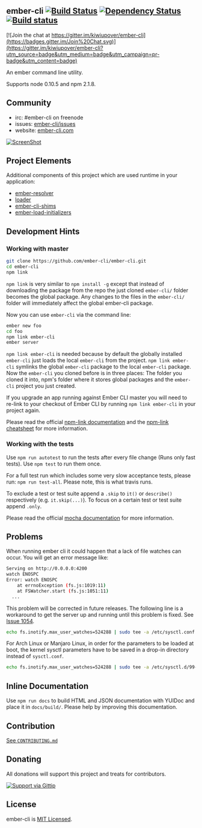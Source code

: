 
## ember-cli [![Build Status][travis-badge]][travis-badge-url] [![Dependency Status][david-badge]][david-badge-url] [![Build status][appveyor-badge]][appveyor-badge-url]

[![Join the chat at https://gitter.im/kiwiupover/ember-cli](https://badges.gitter.im/Join%20Chat.svg)](https://gitter.im/kiwiupover/ember-cli?utm_source=badge&utm_medium=badge&utm_campaign=pr-badge&utm_content=badge)

An ember command line utility.

Supports node 0.10.5 and npm 2.1.8.

## Community
* irc: #ember-cli on freenode
* issues: [ember-cli/issues](https://github.com/ember-cli/ember-cli/issues)
* website: [ember-cli.com](http://www.ember-cli.com)

[![ScreenShot](http://static.iamstef.net/ember-conf-2014-video.jpg)](https://www.youtube.com/watch?v=4D8z3972h64)


## Project Elements
Additional components of this project which are used runtime in your application:
* [ember-resolver](https://github.com/ember-cli/ember-resolver)
* [loader](https://github.com/ember-cli/loader.js)
* [ember-cli-shims](https://github.com/ember-cli/ember-cli-shims)
* [ember-load-initializers](https://github.com/ember-cli/ember-load-initializers)

## Development Hints
### Working with master

``` sh
git clone https://github.com/ember-cli/ember-cli.git
cd ember-cli
npm link
```

`npm link` is very similar to `npm install -g` except that instead of downloading the package from the repo the just cloned `ember-cli/` folder becomes the global package. Any changes to the files in the `ember-cli/` folder will immediately affect the global ember-cli package.

Now you can use `ember-cli` via the command line:

``` sh
ember new foo
cd foo
npm link ember-cli
ember server
```

`npm link ember-cli` is needed because by default the globally installed `ember-cli` just loads the local `ember-cli` from the project. `npm link ember-cli` symlinks the global `ember-cli` package to the local `ember-cli` package. Now the `ember-cli` you cloned before is in three places: The folder you cloned it into, npm's folder where it stores global packages and the `ember-cli` project you just created.

If you upgrade an app running against Ember CLI master you will need to re-link to your checkout of Ember CLI by running `npm link ember-cli` in your project again.

Please read the official [npm-link documentation](https://www.npmjs.org/doc/cli/npm-link.html) and the [npm-link cheatsheet](https://blog.nodejitsu.com/npm-cheatsheet/#Linking_any_npm_package_locally) for more information.

### Working with the tests

Use `npm run autotest` to run the tests after every file change (Runs only fast tests). Use `npm test` to run them once.

For a full test run which includes some very slow acceptance tests,
please run: `npm run test-all`. Please note, this is what travis
runs.

To exclude a test or test suite append a `.skip` to `it()` or `describe()` respectively (e.g. `it.skip(...)`). To focus on a certain test or test suite append `.only`.

Please read the official [mocha documentation](http://mochajs.org/) for more information.

## Problems

When running ember cli it could happen that a lack of file watches can occur. You will get an error message like:

```sh
Serving on http://0.0.0.0:4200
watch ENOSPC
Error: watch ENOSPC
    at errnoException (fs.js:1019:11)
    at FSWatcher.start (fs.js:1051:11)
  ...
```

This problem will be corrected in future releases. The following line is a workaround to get the server up and running until this problem is fixed. See [Issue 1054](https://github.com/ember-cli/ember-cli/issues/1054).

```sh
echo fs.inotify.max_user_watches=524288 | sudo tee -a /etc/sysctl.conf && sudo sysctl -p
```

For Arch Linux or Manjaro Linux, in order for the parameters to be loaded at boot, the kernel sysctl parameters have to be saved in a drop-in directory instead of `sysctl.conf`.

```sh
echo fs.inotify.max_user_watches=524288 | sudo tee -a /etc/sysctl.d/99-sysctl.conf && sudo sysctl --system
```

## Inline Documentation

Use `npm run docs` to build HTML and JSON documentation with YUIDoc and place it in `docs/build/`. Please help by improving this documentation.

## Contribution

[See `CONTRIBUTING.md`](https://github.com/ember-cli/ember-cli/blob/master/CONTRIBUTING.md)


## Donating

All donations will support this project and treats for contributors.

[![Support via Gittip](https://rawgithub.com/twolfson/gittip-badge/0.2.0/dist/gittip.png)](https://www.gittip.com/stefanpenner/)

## License

ember-cli is [MIT Licensed](https://github.com/ember-cli/ember-cli/blob/master/LICENSE.md).


[travis-badge]: https://travis-ci.org/ember-cli/ember-cli.svg?branch=master
[travis-badge-url]: https://travis-ci.org/ember-cli/ember-cli
[david-badge]: https://david-dm.org/ember-cli/ember-cli.svg
[david-badge-url]: https://david-dm.org/ember-cli/ember-cli
[appveyor-badge]: https://ci.appveyor.com/api/projects/status/7owf61lo8uujbjok/branch/master?svg=true
[appveyor-badge-url]: https://ci.appveyor.com/project/embercli/ember-cli/branch/master
